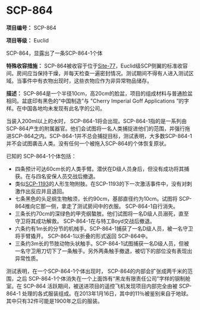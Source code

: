 # SCP-864
                        


**项目编号：**  SCP-864

**项目等级：** Euclid



SCP-864，显露出了一条SCP-864-1个体



**特殊收容措施：**  SCP-864被收容于位于[Site-77](/secure-facility-dossier-site-77)，Euclid级SCP侧翼的标准收容间。房间应当保持干燥，并每天检查一遍密封情况。测试期间不得有人进入测试区域。当事件中有衣物出现时，这些衣物应作为非异常物品储存。

**描述：**  SCP-864是一个半径10cm，高20cm的脸盆，项目的组成材料与普通脸盆相同。盆底印有黑色的“中国制造”与 "Cherry Imperial Goff Applications ”的字样。在中国各地均未发现有此名字的公司。

当装入200ml以上的水时， SCP-864-1将会出现。SCP-864-1指的是一系列由SCP-864产生的附属器官。他们会试图将一名人类捕捉进他们的范围，并强行拖进SCP-864之内。SCP-864-1并不总会捕捉目标，测试表明，大多数SCP-864-1并不会试图袭击人类。没有任何一个被拖入SCP-864的个体恢复原状。

已知的 SCP-864-1个体包括：

- 四条预计可达60cm长的人类手臂。潜伏在D级人员身后，但没有成功将其捕获。在与四名安保人员交战后撤退。
- 类似[SCP-1193](/scp-1193)的人形生物附肢。在SCP-1193的下一次激活事件中，没有对刺激作出反应并且退回。
- 七条黑色的头足纲生物触须，长约90cm，基部直径约为10cm。试图将 SCP-864推向它那一侧，拿走了测试房间中的衣服。 SCP-864-1自行消失。
- 三条长约70cm的深绿色的甲壳纲螯肢。他们试图将一名D级人员溺死，直至守卫将其成功解救。 SCP-864-1在与特工Boyd交战后撤退。
- 六条约有1m长的分节的机械手。SCP-864-1捕获了一名D级人员，被一名守卫将手臂撬开。 SCP-864-1以折叠的形式返回 SCP-864中。
- 三条约3m长的节肢动物头状触手。SCP-864-1试图捕获一名D级人员，但被一名守卫用刀切下了一条触手。另外两条触手撤退，被切下的部位没有表现出异常性质。

测试表明，在一个SCP-864-1个体出现时， SCP-864的内部会扩张成两千米的范围，之后 SCP-864-1个体消失在一个上面饰有“黑龙有限责任公司”字样的钢制舱室。在 SCP-864 活跃期间，被送进项目的遥控飞机发现项目内部完全由被 SCP-864-1 处理的各式服装组成。在2013年1月16日，其中的11％被鉴别来自于地球。其中只有32件可能是1900年之后的服装。



                    